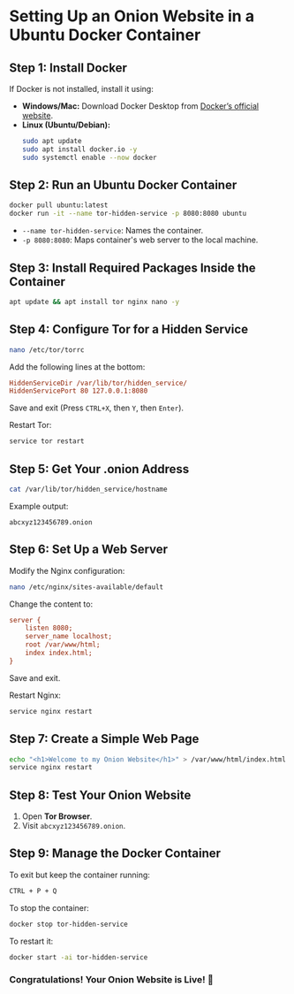 # Setting Up an Onion Website in a Ubuntu Docker Container

## **Step 1: Install Docker**
If Docker is not installed, install it using:

- **Windows/Mac:** Download Docker Desktop from [Docker’s official website](https://www.docker.com/products/docker-desktop).
- **Linux (Ubuntu/Debian):**
  ```bash
  sudo apt update
  sudo apt install docker.io -y
  sudo systemctl enable --now docker
  ```

## **Step 2: Run an Ubuntu Docker Container**

```bash
docker pull ubuntu:latest
docker run -it --name tor-hidden-service -p 8080:8080 ubuntu
```
- `--name tor-hidden-service`: Names the container.
- `-p 8080:8080`: Maps container's web server to the local machine.

## **Step 3: Install Required Packages Inside the Container**

```bash
apt update && apt install tor nginx nano -y
```

## **Step 4: Configure Tor for a Hidden Service**

```bash
nano /etc/tor/torrc
```

Add the following lines at the bottom:

```ini
HiddenServiceDir /var/lib/tor/hidden_service/
HiddenServicePort 80 127.0.0.1:8080
```

Save and exit (Press `CTRL+X`, then `Y`, then `Enter`).

Restart Tor:
```bash
service tor restart
```

## **Step 5: Get Your .onion Address**

```bash
cat /var/lib/tor/hidden_service/hostname
```
Example output:
```
abcxyz123456789.onion
```

## **Step 6: Set Up a Web Server**

Modify the Nginx configuration:
```bash
nano /etc/nginx/sites-available/default
```
Change the content to:
```ini
server {
    listen 8080;
    server_name localhost;
    root /var/www/html;
    index index.html;
}
```
Save and exit.

Restart Nginx:
```bash
service nginx restart
```

## **Step 7: Create a Simple Web Page**

```bash
echo "<h1>Welcome to my Onion Website</h1>" > /var/www/html/index.html
service nginx restart
```

## **Step 8: Test Your Onion Website**

1. Open **Tor Browser**.
2. Visit `abcxyz123456789.onion`.

## **Step 9: Manage the Docker Container**

To exit but keep the container running:
```bash
CTRL + P + Q
```

To stop the container:
```bash
docker stop tor-hidden-service
```

To restart it:
```bash
docker start -ai tor-hidden-service
```

### **Congratulations! Your Onion Website is Live! 🎉**